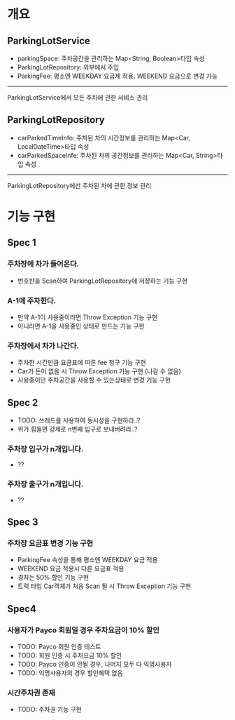 # 개요

## ParkingLotService

- parkingSpace: 주차공간을 관리하는 Map<String, Boolean>타입 속성
- ParkingLotRepository: 외부에서 주입
- ParkingFee: 평소엔 WEEKDAY 요금제 적용. WEEKEND 요금으로 변경 가능

---

ParkingLotService에서 모든 주차에 관한 서비스 관리

## ParkingLotRepository

- carParkedTimeInfo: 주차된 차의 시간정보를 관리하는 Map<Car, LocalDateTime>타입 속성
- carParkedSpaceInfe: 주차된 차의 공간정보를 관리하는 Map<Car, String>타입 속성

---

ParkingLotRepository에선 주차된 차에 관한 정보 관리


# 기능 구현

## Spec 1

### 주차장에 차가 들어온다.
  - 번호판을 Scan하여 ParkingLotRepository에 저장하는 기능 구현
### A-1에 주차한다.
  - 만약 A-1이 사용중이라면 Throw Exception 기능 구현
  - 아니라면 A-1을 사용중인 상태로 만드는 기능 구현
### 주차장에서 차가 나간다.
  - 주차한 시간만큼 요금표에 따른 fee 청구 기능 구현
  - Car가 돈이 없을 시 Throw Exception 기능 구현 (나갈 수 없음)
  - 사용중이던 주차공간을 사용할 수 있는상태로 변경 기능 구현

## Spec 2

- TODO: 쓰레드를 사용하여 동시성을 구현하라..?
- 위가 힘들면 강제로 n번째 입구로 보내버려라..?

### 주차장 입구가 n개입니다.
- ??

### 주차장 출구가 n개입니다.
- ??


## Spec 3

### 주차장 요금표 변경 기능 구현
- ParkingFee 속성을 통해 평소엔 WEEKDAY 요금 적용
- WEEKEND 요금 적용시 다른 요금표 적용
- 경차는 50% 할인 기능 구현
- 트럭 타입 Car객체가 처음 Scan 될 시 Throw Exception 기능 구현


## Spec4

### 사용자가 Payco 회원일 경우 주차요금이 10% 할인

- TODO: Payco 회원 인증 테스트
- TODO: 회원 인증 시 주차요금 10% 할인
- TODO: Payco 인증이 안될 경우, 나머지 모두 다 익명사용자
- TODO: 익명사용자의 경우 할인혜택 없음

### 시간주차권 존재

- TODO: 주차권 기능 구현
